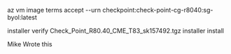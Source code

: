 az vm image terms accept --urn checkpoint:check-point-cg-r8040:sg-byol:latest

installer verify Check_Point_R80.40_CME_T83_sk157492.tgz
installer install


Mike Wrote this
